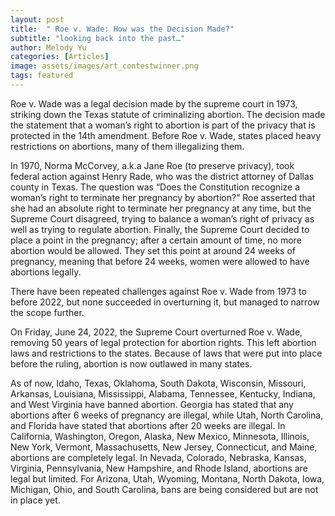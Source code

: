 ```yaml
---
layout: post
title:  " Roe v. Wade: How was the Decision Made?"
subtitle: "looking back into the past…"
author: Melody Yu
categories: [Articles]
image: assets/images/art_contestwinner.png
tags: featured
---
```


Roe v. Wade was a legal decision made by the supreme court in 1973, striking down the Texas statute of criminalizing abortion. The decision made the statement that a woman’s right to abortion is part of the privacy that is protected in the 14th amendment. Before Roe v. Wade, states placed heavy restrictions on abortions, many of them illegalizing them. 

In 1970, Norma McCorvey, a.k.a Jane Roe (to preserve privacy), took federal action against Henry Rade, who was the district attorney of Dallas county in Texas. The question was “Does the Constitution recognize a woman’s right to terminate her pregnancy by abortion?” Roe asserted that she had an absolute right to terminate her pregnancy at any time, but the Supreme Court disagreed, trying to balance a woman’s right of privacy as well as trying to regulate abortion. Finally, the Supreme Court decided to place a point in the pregnancy; after a certain amount of time, no more abortion would be allowed. They set this point at around 24 weeks of pregnancy, meaning that before 24 weeks, women were allowed to have abortions legally. 

There have been repeated challenges against Roe v. Wade from 1973 to before 2022, but none succeeded in overturning it, but managed to narrow the scope further. 

On Friday, June 24, 2022, the Supreme Court overturned Roe v. Wade, removing 50 years of legal protection for abortion rights. This left abortion laws and restrictions to the states. Because of laws that were put into place before the ruling, abortion is now outlawed in many states. 

As of now, Idaho, Texas, Oklahoma, South Dakota, Wisconsin, Missouri, Arkansas, Louisiana, Mississippi, Alabama, Tennessee, Kentucky, Indiana, and West Virginia have banned abortion. Georgia has stated that any abortions after 6 weeks of pregnancy are illegal, while Utah, North Carolina, and Florida have stated that abortions after 20 weeks are illegal. In California, Washington, Oregon, Alaska, New Mexico, Minnesota, Illinois, New York, Vermont, Massachusetts, New Jersey, Connecticut, and Maine, abortions are completely legal. In Nevada, Colorado, Nebraska, Kansas, Virginia, Pennsylvania, New Hampshire, and Rhode Island, abortions are legal but limited. For Arizona, Utah, Wyoming, Montana, North Dakota, Iowa, Michigan, Ohio, and South Carolina, bans are being considered but are not in place yet. 

